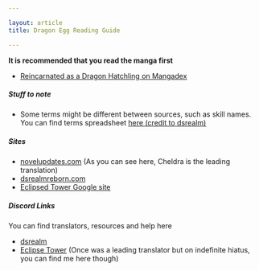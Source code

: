 ```yaml
---

layout: article
title: Dragon Egg Reading Guide

---
```


**It is recommended that you read the manga first**

- [Reincarnated as a Dragon Hatchling on Mangadex](https://mangadex.org/title/fa197a3e-6dd6-470d-91e4-c0130a1392d3/tensei-shitara-dragon-no-tamago-datta-ibara-no-dragon-road)

##### Stuff to note
- Some terms might be different between sources, such as skill names. You can find terms spreadsheet [here (credit to dsrealm)](https://docs.google.com/spreadsheets/d/12dJ8WVFg0CZi_VlGkedOWQZuz6Yq-slZ9BCys6LuC6o/edit#gid=0)

##### Sites
- [novelupdates.com](https://www.novelupdates.com/series/reincarnated-as-a-dragons-egg-lets-aim-to-be-the-strongest/) (As you can see here, Cheldra is the leading translation)
- [dsrealmreborn.com](https://dsrealmreborn.com/)
- [Eclipsed Tower Google site](https://sites.google.com/view/dragoneggtl/home?authuser=0)

##### Discord Links
You can find translators, resources and help here
- [dsrealm](https://discord.gg/5YvW4e7Dxp)
- [Eclipse Tower](https://discord.gg/eCnvvEXN4a) (Once was a leading translator but on indefinite hiatus, you can find me here though)

